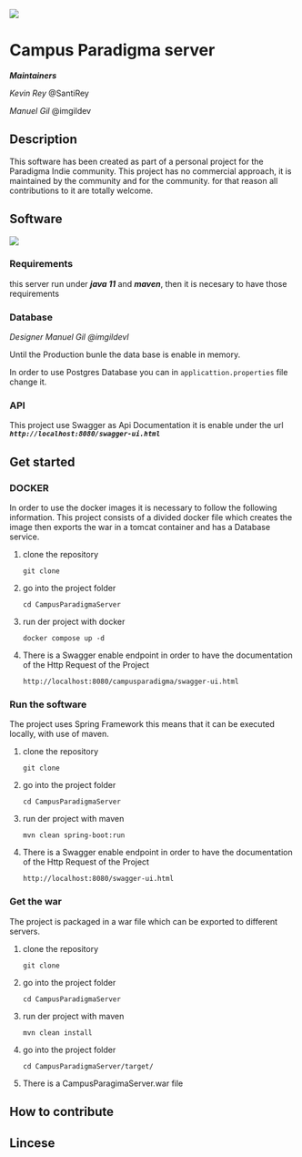 ![](https://i.imgur.com/Wz59rLY.png)
# Campus Paradigma server

***Maintainers***

*Kevin Rey* @SantiRey

*Manuel Gil* @imgildev

## Description
This software has been created as part of a personal project for the Paradigma Indie community. This project has no commercial approach, it is maintained by the community and for the community. for that reason all contributions to it are totally welcome.

## Software
![](https://i.imgur.com/LUQhGfM.gif)

### Requirements

this server run under ***java 11*** and ***maven***, then it is necesary to have those requirements

### Database
*Designer Manuel Gil @imgildevl*

Until the Production bunle the data base is enable in memory.

In order to use Postgres Database you can in ```applicattion.properties``` file change it.

### API
This project use Swagger as Api Documentation it is enable under the url ***```http://localhost:8080/swagger-ui.html```***

## Get started

### DOCKER
In order to use the docker images it is necessary to follow the following information. This project consists of a divided docker file which creates the image then exports the war in a tomcat container and has a Database service.

1. clone the repository

   ```git clone```
   
2. go into the project folder

   ```cd CampusParadigmaServer```
   
3. run der project with docker

   ```docker compose up -d```
   
4. There is a Swagger enable endpoint in order to have the documentation of the Http Request of the Project

   ```http://localhost:8080/campusparadigma/swagger-ui.html```

### Run the software
The project uses Spring Framework this means that it can be executed locally, with use of maven.

1. clone the repository

   ```git clone```

2. go into the project folder
   
   ```cd CampusParadigmaServer```
   
3. run der project with maven
   
   ```mvn clean spring-boot:run```

4. There is a Swagger enable endpoint in order to have the documentation of the Http Request of the Project
   
   ```http://localhost:8080/swagger-ui.html```

### Get the war
The project is packaged in a war file which can be exported to different servers.

1. clone the repository

   ```git clone```

2. go into the project folder

   ```cd CampusParadigmaServer```

3. run der project with maven

   ```mvn clean install```
   
4. go into the project folder

   ```cd CampusParadigmaServer/target/```
   
5. There is a CampusParagimaServer.war file

## How to contribute

## Lincese
